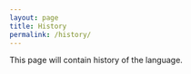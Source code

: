 ```yaml
---
layout: page
title: History
permalink: /history/
---
```


This page will contain history of the language.
